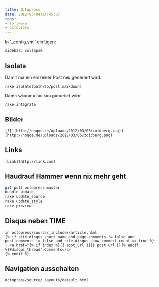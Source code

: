 ```yaml
---
title: Octopress
date: 2012-03-04T14:45:37
tags: 
- Software
- octopress
---
```


In '_config.yml' einfügen:

    sidebar: collapse

## Isolate

Damit nur ein einzelner Post neu generiert wird:

    rake isolate[path/to/post.markdown]

Damit wieder alles neu generiert wird

    rake integrate

## Bilder

    [![](http://noqqe.de/uploads/2012/03/05/zoidberg.png)](http://noqqe.de/uploads/2012/03/05/zoidberg.png)

## Links

    [Link](http://link.com)

## Haudrauf Hammer wenn nix mehr geht

``` bash
git pull octopress master
bundle update
rake update_source
rake update_style
rake preview
```

## Disqus neben TIME

```
in octopress/source/_includes/article.html
{% if site.disqus_short_name and page.comments != false and post.comments != false and site.disqus_show_comment_count == true %}
| <a href="{% if index %}{{ root_url }}{{ post.url }}{% endif %}#disqus_thread">Comments</a>
{% endif %}
```

## Navigation ausschalten

```
octopress/source/_layouts/default.html
```